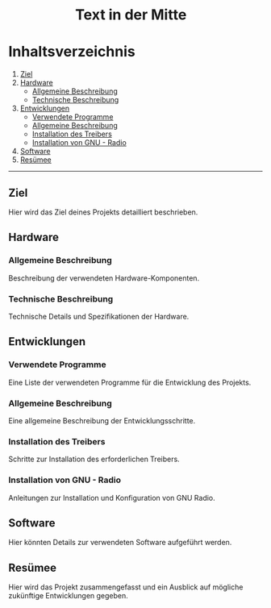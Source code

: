 # &nbsp;&nbsp;&nbsp;&nbsp;&nbsp;&nbsp;&nbsp;&nbsp;&nbsp;&nbsp;&nbsp;&nbsp;&nbsp;&nbsp;&nbsp;&nbsp;&nbsp;&nbsp;&nbsp;&nbsp;Text in der Mitte&nbsp;&nbsp;&nbsp;&nbsp;&nbsp;&nbsp;&nbsp;&nbsp;&nbsp;&nbsp;&nbsp;&nbsp;&nbsp;&nbsp;&nbsp;&nbsp;&nbsp;&nbsp;&nbsp;&nbsp;&nbsp;

# Inhaltsverzeichnis

1. [Ziel](#ziel)
2. [Hardware](#hardware)
   - [Allgemeine Beschreibung](#allgemeine-beschreibung)
   - [Technische Beschreibung](#technische-beschreibung)
3. [Entwicklungen](#entwicklungen)
   - [Verwendete Programme](#verwendete-programme)
   - [Allgemeine Beschreibung](#allgemeine-beschreibung-1)
   - [Installation des Treibers](#installation-des-treibers)
   - [Installation von GNU - Radio](#installation-von-gnu---radio)
4. [Software](#software)
5. [Resümee](#resümee)

---

## Ziel
Hier wird das Ziel deines Projekts detailliert beschrieben.

## Hardware
   ### Allgemeine Beschreibung
   Beschreibung der verwendeten Hardware-Komponenten.
   
   ### Technische Beschreibung
   Technische Details und Spezifikationen der Hardware.

## Entwicklungen
   ### Verwendete Programme
   Eine Liste der verwendeten Programme für die Entwicklung des Projekts.

   ### Allgemeine Beschreibung
   Eine allgemeine Beschreibung der Entwicklungsschritte.

   ### Installation des Treibers
   Schritte zur Installation des erforderlichen Treibers.

   ### Installation von GNU - Radio
   Anleitungen zur Installation und Konfiguration von GNU Radio.

## Software
Hier könnten Details zur verwendeten Software aufgeführt werden.

## Resümee
Hier wird das Projekt zusammengefasst und ein Ausblick auf mögliche zukünftige Entwicklungen gegeben.
